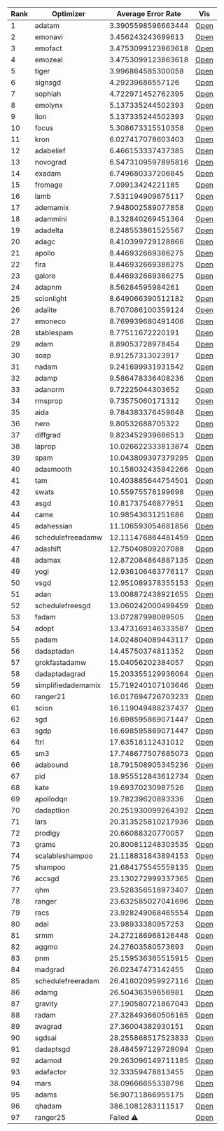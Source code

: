 |   Rank | Optimizer          | Average Error Rate   | Vis                                                                                 |
|--------|--------------------|----------------------|-------------------------------------------------------------------------------------|
|      1 | adatam             | 3.3905598596663444   | [Open](https://aidinhamedi.github.io/ML-Optimizer-Benchmark/vis/adatam)             |
|      2 | emonavi            | 3.456243243689613    | [Open](https://aidinhamedi.github.io/ML-Optimizer-Benchmark/vis/emonavi)            |
|      3 | emofact            | 3.4753099123863618   | [Open](https://aidinhamedi.github.io/ML-Optimizer-Benchmark/vis/emofact)            |
|      4 | emozeal            | 3.4753099123863618   | [Open](https://aidinhamedi.github.io/ML-Optimizer-Benchmark/vis/emozeal)            |
|      5 | tiger              | 3.996864585300058    | [Open](https://aidinhamedi.github.io/ML-Optimizer-Benchmark/vis/tiger)              |
|      6 | signsgd            | 4.29239686557126     | [Open](https://aidinhamedi.github.io/ML-Optimizer-Benchmark/vis/signsgd)            |
|      7 | sophiah            | 4.722971452762395    | [Open](https://aidinhamedi.github.io/ML-Optimizer-Benchmark/vis/sophiah)            |
|      8 | emolynx            | 5.137335244502393    | [Open](https://aidinhamedi.github.io/ML-Optimizer-Benchmark/vis/emolynx)            |
|      9 | lion               | 5.137335244502393    | [Open](https://aidinhamedi.github.io/ML-Optimizer-Benchmark/vis/lion)               |
|     10 | focus              | 5.308673315510358    | [Open](https://aidinhamedi.github.io/ML-Optimizer-Benchmark/vis/focus)              |
|     11 | kron               | 6.027417078603403    | [Open](https://aidinhamedi.github.io/ML-Optimizer-Benchmark/vis/kron)               |
|     12 | adabelief          | 6.466153337437385    | [Open](https://aidinhamedi.github.io/ML-Optimizer-Benchmark/vis/adabelief)          |
|     13 | novograd           | 6.5473109597895816   | [Open](https://aidinhamedi.github.io/ML-Optimizer-Benchmark/vis/novograd)           |
|     14 | exadam             | 6.749680337206845    | [Open](https://aidinhamedi.github.io/ML-Optimizer-Benchmark/vis/exadam)             |
|     15 | fromage            | 7.09913424221185     | [Open](https://aidinhamedi.github.io/ML-Optimizer-Benchmark/vis/fromage)            |
|     16 | lamb               | 7.531194909675117    | [Open](https://aidinhamedi.github.io/ML-Optimizer-Benchmark/vis/lamb)               |
|     17 | ademamix           | 7.948002589077858    | [Open](https://aidinhamedi.github.io/ML-Optimizer-Benchmark/vis/ademamix)           |
|     18 | adammini           | 8.132840269451364    | [Open](https://aidinhamedi.github.io/ML-Optimizer-Benchmark/vis/adammini)           |
|     19 | adadelta           | 8.248553861525567    | [Open](https://aidinhamedi.github.io/ML-Optimizer-Benchmark/vis/adadelta)           |
|     20 | adagc              | 8.410399729128866    | [Open](https://aidinhamedi.github.io/ML-Optimizer-Benchmark/vis/adagc)              |
|     21 | apollo             | 8.446932669386275    | [Open](https://aidinhamedi.github.io/ML-Optimizer-Benchmark/vis/apollo)             |
|     22 | fira               | 8.446932669386275    | [Open](https://aidinhamedi.github.io/ML-Optimizer-Benchmark/vis/fira)               |
|     23 | galore             | 8.446932669386275    | [Open](https://aidinhamedi.github.io/ML-Optimizer-Benchmark/vis/galore)             |
|     24 | adapnm             | 8.56284595984261     | [Open](https://aidinhamedi.github.io/ML-Optimizer-Benchmark/vis/adapnm)             |
|     25 | scionlight         | 8.649066390512182    | [Open](https://aidinhamedi.github.io/ML-Optimizer-Benchmark/vis/scionlight)         |
|     26 | adalite            | 8.707086100359124    | [Open](https://aidinhamedi.github.io/ML-Optimizer-Benchmark/vis/adalite)            |
|     27 | emoneco            | 8.769939680491406    | [Open](https://aidinhamedi.github.io/ML-Optimizer-Benchmark/vis/emoneco)            |
|     28 | stablespam         | 8.77511672220191     | [Open](https://aidinhamedi.github.io/ML-Optimizer-Benchmark/vis/stablespam)         |
|     29 | adam               | 8.89053728978454     | [Open](https://aidinhamedi.github.io/ML-Optimizer-Benchmark/vis/adam)               |
|     30 | soap               | 8.91257313023917     | [Open](https://aidinhamedi.github.io/ML-Optimizer-Benchmark/vis/soap)               |
|     31 | nadam              | 9.241699931931542    | [Open](https://aidinhamedi.github.io/ML-Optimizer-Benchmark/vis/nadam)              |
|     32 | adamp              | 9.586478336408236    | [Open](https://aidinhamedi.github.io/ML-Optimizer-Benchmark/vis/adamp)              |
|     33 | adanorm            | 9.72225044303652     | [Open](https://aidinhamedi.github.io/ML-Optimizer-Benchmark/vis/adanorm)            |
|     34 | rmsprop            | 9.73575060171312     | [Open](https://aidinhamedi.github.io/ML-Optimizer-Benchmark/vis/rmsprop)            |
|     35 | aida               | 9.784383376459648    | [Open](https://aidinhamedi.github.io/ML-Optimizer-Benchmark/vis/aida)               |
|     36 | nero               | 9.80532688705322     | [Open](https://aidinhamedi.github.io/ML-Optimizer-Benchmark/vis/nero)               |
|     37 | diffgrad           | 9.823452939686513    | [Open](https://aidinhamedi.github.io/ML-Optimizer-Benchmark/vis/diffgrad)           |
|     38 | laprop             | 10.026622333813874   | [Open](https://aidinhamedi.github.io/ML-Optimizer-Benchmark/vis/laprop)             |
|     39 | spam               | 10.043809397379295   | [Open](https://aidinhamedi.github.io/ML-Optimizer-Benchmark/vis/spam)               |
|     40 | adasmooth          | 10.158032435942266   | [Open](https://aidinhamedi.github.io/ML-Optimizer-Benchmark/vis/adasmooth)          |
|     41 | tam                | 10.403885644754501   | [Open](https://aidinhamedi.github.io/ML-Optimizer-Benchmark/vis/tam)                |
|     42 | swats              | 10.55975578199698    | [Open](https://aidinhamedi.github.io/ML-Optimizer-Benchmark/vis/swats)              |
|     43 | asgd               | 10.81737546877951    | [Open](https://aidinhamedi.github.io/ML-Optimizer-Benchmark/vis/asgd)               |
|     44 | came               | 10.98543631251686    | [Open](https://aidinhamedi.github.io/ML-Optimizer-Benchmark/vis/came)               |
|     45 | adahessian         | 11.106593054681856   | [Open](https://aidinhamedi.github.io/ML-Optimizer-Benchmark/vis/adahessian)         |
|     46 | schedulefreeadamw  | 12.111476864481459   | [Open](https://aidinhamedi.github.io/ML-Optimizer-Benchmark/vis/schedulefreeadamw)  |
|     47 | adashift           | 12.75040809207088    | [Open](https://aidinhamedi.github.io/ML-Optimizer-Benchmark/vis/adashift)           |
|     48 | adamax             | 12.872084864887135   | [Open](https://aidinhamedi.github.io/ML-Optimizer-Benchmark/vis/adamax)             |
|     49 | yogi               | 12.936106463776117   | [Open](https://aidinhamedi.github.io/ML-Optimizer-Benchmark/vis/yogi)               |
|     50 | vsgd               | 12.951089378355153   | [Open](https://aidinhamedi.github.io/ML-Optimizer-Benchmark/vis/vsgd)               |
|     51 | adan               | 13.008872438921655   | [Open](https://aidinhamedi.github.io/ML-Optimizer-Benchmark/vis/adan)               |
|     52 | schedulefreesgd    | 13.060242000499459   | [Open](https://aidinhamedi.github.io/ML-Optimizer-Benchmark/vis/schedulefreesgd)    |
|     53 | fadam              | 13.07287998089505    | [Open](https://aidinhamedi.github.io/ML-Optimizer-Benchmark/vis/fadam)              |
|     54 | adopt              | 13.473169146333587   | [Open](https://aidinhamedi.github.io/ML-Optimizer-Benchmark/vis/adopt)              |
|     55 | padam              | 14.024804089443117   | [Open](https://aidinhamedi.github.io/ML-Optimizer-Benchmark/vis/padam)              |
|     56 | dadaptadan         | 14.45750374811352    | [Open](https://aidinhamedi.github.io/ML-Optimizer-Benchmark/vis/dadaptadan)         |
|     57 | grokfastadamw      | 15.04056202384057    | [Open](https://aidinhamedi.github.io/ML-Optimizer-Benchmark/vis/grokfastadamw)      |
|     58 | dadaptadagrad      | 15.203355129936064   | [Open](https://aidinhamedi.github.io/ML-Optimizer-Benchmark/vis/dadaptadagrad)      |
|     59 | simplifiedademamix | 15.719240107103646   | [Open](https://aidinhamedi.github.io/ML-Optimizer-Benchmark/vis/simplifiedademamix) |
|     60 | ranger21           | 16.017694726703233   | [Open](https://aidinhamedi.github.io/ML-Optimizer-Benchmark/vis/ranger21)           |
|     61 | scion              | 16.119049488237437   | [Open](https://aidinhamedi.github.io/ML-Optimizer-Benchmark/vis/scion)              |
|     62 | sgd                | 16.698595869071447   | [Open](https://aidinhamedi.github.io/ML-Optimizer-Benchmark/vis/sgd)                |
|     63 | sgdp               | 16.698595869071447   | [Open](https://aidinhamedi.github.io/ML-Optimizer-Benchmark/vis/sgdp)               |
|     64 | ftrl               | 17.63518112431012    | [Open](https://aidinhamedi.github.io/ML-Optimizer-Benchmark/vis/ftrl)               |
|     65 | sm3                | 17.748677507685073   | [Open](https://aidinhamedi.github.io/ML-Optimizer-Benchmark/vis/sm3)                |
|     66 | adabound           | 18.791508905345236   | [Open](https://aidinhamedi.github.io/ML-Optimizer-Benchmark/vis/adabound)           |
|     67 | pid                | 18.955512843612734   | [Open](https://aidinhamedi.github.io/ML-Optimizer-Benchmark/vis/pid)                |
|     68 | kate               | 19.69370230987526    | [Open](https://aidinhamedi.github.io/ML-Optimizer-Benchmark/vis/kate)               |
|     69 | apollodqn          | 19.78239620893336    | [Open](https://aidinhamedi.github.io/ML-Optimizer-Benchmark/vis/apollodqn)          |
|     70 | dadaptlion         | 20.251930099264392   | [Open](https://aidinhamedi.github.io/ML-Optimizer-Benchmark/vis/dadaptlion)         |
|     71 | lars               | 20.313525810217936   | [Open](https://aidinhamedi.github.io/ML-Optimizer-Benchmark/vis/lars)               |
|     72 | prodigy            | 20.66088320770057    | [Open](https://aidinhamedi.github.io/ML-Optimizer-Benchmark/vis/prodigy)            |
|     73 | grams              | 20.800811248303535   | [Open](https://aidinhamedi.github.io/ML-Optimizer-Benchmark/vis/grams)              |
|     74 | scalableshampoo    | 21.118831843894153   | [Open](https://aidinhamedi.github.io/ML-Optimizer-Benchmark/vis/scalableshampoo)    |
|     75 | shampoo            | 21.684175545559135   | [Open](https://aidinhamedi.github.io/ML-Optimizer-Benchmark/vis/shampoo)            |
|     76 | accsgd             | 23.130272999337365   | [Open](https://aidinhamedi.github.io/ML-Optimizer-Benchmark/vis/accsgd)             |
|     77 | qhm                | 23.528356518973407   | [Open](https://aidinhamedi.github.io/ML-Optimizer-Benchmark/vis/qhm)                |
|     78 | ranger             | 23.632585027041696   | [Open](https://aidinhamedi.github.io/ML-Optimizer-Benchmark/vis/ranger)             |
|     79 | racs               | 23.928249068465554   | [Open](https://aidinhamedi.github.io/ML-Optimizer-Benchmark/vis/racs)               |
|     80 | adai               | 23.98933380957253    | [Open](https://aidinhamedi.github.io/ML-Optimizer-Benchmark/vis/adai)               |
|     81 | srmm               | 24.272186968126448   | [Open](https://aidinhamedi.github.io/ML-Optimizer-Benchmark/vis/srmm)               |
|     82 | aggmo              | 24.27603580573693    | [Open](https://aidinhamedi.github.io/ML-Optimizer-Benchmark/vis/aggmo)              |
|     83 | pnm                | 25.159536365515915   | [Open](https://aidinhamedi.github.io/ML-Optimizer-Benchmark/vis/pnm)                |
|     84 | madgrad            | 26.02347473142455    | [Open](https://aidinhamedi.github.io/ML-Optimizer-Benchmark/vis/madgrad)            |
|     85 | schedulefreeradam  | 26.418020959927116   | [Open](https://aidinhamedi.github.io/ML-Optimizer-Benchmark/vis/schedulefreeradam)  |
|     86 | adamg              | 26.50436359656981    | [Open](https://aidinhamedi.github.io/ML-Optimizer-Benchmark/vis/adamg)              |
|     87 | gravity            | 27.190580721867043   | [Open](https://aidinhamedi.github.io/ML-Optimizer-Benchmark/vis/gravity)            |
|     88 | radam              | 27.328493660506165   | [Open](https://aidinhamedi.github.io/ML-Optimizer-Benchmark/vis/radam)              |
|     89 | avagrad            | 27.36004382930151    | [Open](https://aidinhamedi.github.io/ML-Optimizer-Benchmark/vis/avagrad)            |
|     90 | sgdsai             | 28.255868517523833   | [Open](https://aidinhamedi.github.io/ML-Optimizer-Benchmark/vis/sgdsai)             |
|     91 | dadaptsgd          | 28.484597129728094   | [Open](https://aidinhamedi.github.io/ML-Optimizer-Benchmark/vis/dadaptsgd)          |
|     92 | adamod             | 29.263096149711185   | [Open](https://aidinhamedi.github.io/ML-Optimizer-Benchmark/vis/adamod)             |
|     93 | adafactor          | 32.33359478813455    | [Open](https://aidinhamedi.github.io/ML-Optimizer-Benchmark/vis/adafactor)          |
|     94 | mars               | 38.09666655338796    | [Open](https://aidinhamedi.github.io/ML-Optimizer-Benchmark/vis/mars)               |
|     95 | adams              | 56.90711866955175    | [Open](https://aidinhamedi.github.io/ML-Optimizer-Benchmark/vis/adams)              |
|     96 | qhadam             | 386.1081283111517    | [Open](https://aidinhamedi.github.io/ML-Optimizer-Benchmark/vis/qhadam)             |
|     97 | ranger25           | Failed ⚠️            | [Open](https://aidinhamedi.github.io/ML-Optimizer-Benchmark/vis/ranger25)           |